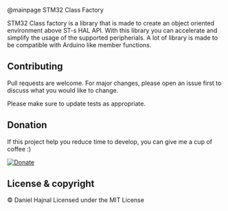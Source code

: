 @mainpage STM32 Class Factory

STM32 Class factory is a library that is made to create an object oriented environment above ST-s HAL API.
With this library you can accelerate and simplify the usage of the supported peripherials. A lot of library
is made to be compatible with Arduino like member functions.

## Contributing
Pull requests are welcome. For major changes, please open an issue first to discuss what you would like to change.

Please make sure to update tests as appropriate.

## Donation
If this project help you reduce time to develop, you can give me a cup of coffee :)

[![Donate](https://img.shields.io/badge/Donate-PayPal-green.svg)](https://www.paypal.com/donate?hosted_button_id=YFGZD78H6K2CS)

## License & copyright
© Daniel Hajnal
Licensed under the MIT License
